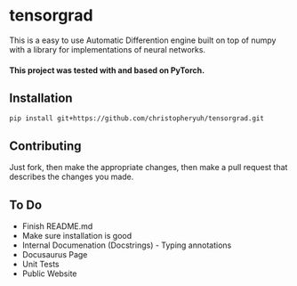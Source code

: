 # tensorgrad
This is a easy to use Automatic Differention engine built on top of numpy with a library for implementations of neural networks.

#### This project was tested with and based on PyTorch.








## Installation

```
pip install git+https://github.com/christopheryuh/tensorgrad.git
```




## Contributing

Just fork, then make the appropriate changes, then make a pull request that describes the changes you made.



## To Do

* Finish README.md
* Make sure installation is good
* Internal Documenation (Docstrings) - Typing annotations
* Docusaurus Page
* Unit Tests
* Public Website
